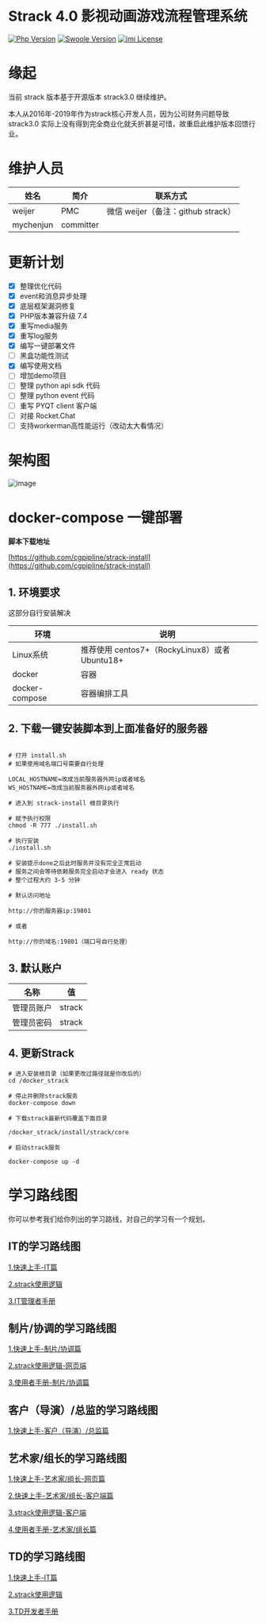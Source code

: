 # Strack 4.0 影视动画游戏流程管理系统

[![Php Version](https://img.shields.io/badge/php-%3E=7.4-brightgreen.svg)](https://secure.php.net/)
[![Swoole Version](https://img.shields.io/badge/workerman-%3E=4.0.19-brightgreen.svg)](https://github.com/walkor/Workerman)
[![imi License](https://img.shields.io/badge/license-Apache%202.0-brightgreen.svg)](https://github.com/cgpipline/strack/blob/master/LICENSE)

# 缘起

当前 strack 版本基于开源版本 strack3.0 继续维护。

本人从2016年-2019年作为strack核心开发人员，因为公司财务问题导致 strack3.0 实际上没有得到完全商业化就夭折甚是可惜，故重启此维护版本回馈行业。

# 维护人员

 姓名 | 简介 | 联系方式
---|---|---
weijer | PMC | 微信 weijer（备注：github strack）
mychenjun | committer

# 更新计划

- [x] 整理优化代码
- [x] event和消息异步处理
- [x] 底层框架漏洞修复
- [x] PHP版本兼容升级 7.4
- [x] 重写media服务
- [x] 重写log服务
- [x] 编写一键部署文件
- [ ] 黑盒功能性测试
- [x] 编写使用文档
- [ ] 增加demo项目
- [ ] 整理 python api sdk 代码
- [ ] 整理 python event 代码
- [ ] 重写 PYQT client 客户端
- [ ] 对接 Rocket.Chat
- [ ] 支持workerman高性能运行（改动太大看情况）

# 架构图

![image](doc/strack_structure.png)

# docker-compose 一键部署

**脚本下载地址**

[https://github.com/cgpipline/strack-install](https://github.com/cgpipline/strack-install)

## 1. 环境要求

这部分自行安装解决

|环境|说明
|---|---
|Linux系统| 推荐使用 centos7+（RockyLinux8）或者 Ubuntu18+
|docker | 容器
|docker-compose | 容器编排工具

## 2. 下载一键安装脚本到上面准备好的服务器

```shell

# 打开 install.sh
# 如果使用域名端口号需要自行处理

LOCAL_HOSTNAME=改成当前服务器外网ip或者域名
WS_HOSTNAME=改成当前服务器外网ip或者域名

# 进入到 strack-install 根目录执行

# 赋予执行权限
chmod -R 777 ./install.sh

# 执行安装
./install.sh

# 安装提示done之后此时服务并没有完全正常启动
# 服务之间会等待依赖服务完全启动才会进入 ready 状态
# 整个过程大约 3-5 分钟

# 默认访问地址

http://你的服务器ip:19801

# 或者

http://你的域名:19801（端口号自行处理）
```

## 3. 默认账户

|名称| 值
|---|---
|管理员账户 | strack
|管理员密码  | strack


## 4. 更新Strack

```shell
# 进入安装根目录（如果更改过路径就是你改后的）
cd /docker_strack

# 停止并删除strack服务
docker-compose down

# 下载strack最新代码覆盖下面目录

/docker_strack/install/strack/core

# 启动strack服务

docker-compose up -d
```

# 学习路线图

你可以参考我们给你列出的学习路线，对自己的学习有一个规划。

## IT的学习路线图

[1.快速上手-IT篇](https://github.com/cgpipline/strack/wiki/2.-快速上手#21快速上手-it篇)

[2.strack使用逻辑](https://github.com/cgpipline/strack/wiki/3.-通用使用逻辑)

[3.IT管理者手册](https://github.com/cgpipline/strack/wiki/5.-IT管理者手册)

## 制片/协调的学习路线图

[1.快速上手-制片/协调篇](https://github.com/cgpipline/strack/wiki/2.-快速上手#22快速上手-制片协调篇)

[2.strack使用逻辑-网页端](https://github.com/cgpipline/strack/wiki/3.-通用使用逻辑)

[3.使用者手册-制片/协调篇](https://github.com/cgpipline/strack/wiki/4.-用户手册#41使用者手册-制片协调篇)

## 客户（导演）/总监的学习路线图

[1.快速上手-客户（导演）/总监篇](https://github.com/cgpipline/strack/wiki/2.-快速上手#23快速上手-客户导演总监篇)

## 艺术家/组长的学习路线图

[1.快速上手-艺术家/组长-网页篇](https://github.com/cgpipline/strack/wiki/2.-快速上手#24快速上手-艺术家组长-网页篇)

[2.快速上手-艺术家/组长-客户端篇](https://github.com/cgpipline/strack/wiki/2.-快速上手#25快速上手-艺术家组长-客户端篇)

[3.strack使用逻辑-客户端](https://github.com/cgpipline/strack/wiki/3.-通用使用逻辑#35strack使用逻辑-客户端)

[4.使用者手册-艺术家/组长篇](https://github.com/cgpipline/strack/wiki/4.-用户手册#43使用者手册-艺术家组长篇)

## TD的学习路线图

[1.快速上手-IT篇](https://github.com/cgpipline/strack/wiki/2.-快速上手#21快速上手-it篇)

[2.strack使用逻辑](https://github.com/cgpipline/strack/wiki/3.-通用使用逻辑)

[3.TD开发者手册](https://github.com/cgpipline/strack/wiki/6.-TD开发者手册)
